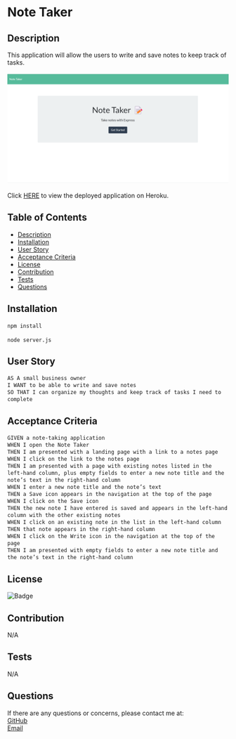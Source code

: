 # Note Taker


## Description

This application will allow the users to write and save notes to keep track of tasks.
<br><br>
![Note Taker](./public/assets/img/note-taker.png)
<br><br>
Click [HERE](https://aqueous-taiga-65079.herokuapp.com/) to view the deployed application on Heroku.
    
## Table of Contents
    
- [Description](#description)
- [Installation](#installation)
- [User Story](#usage)
- [Acceptance Criteria](#acceptance-criteria)
- [License](#license)
- [Contribution](#contribution)
- [Tests](#tests)
- [Questions](#questions)
    
## Installation
    
```
npm install

node server.js
```


## User Story
    
```
AS A small business owner
I WANT to be able to write and save notes
SO THAT I can organize my thoughts and keep track of tasks I need to complete
```
## Acceptance Criteria
```
GIVEN a note-taking application
WHEN I open the Note Taker
THEN I am presented with a landing page with a link to a notes page
WHEN I click on the link to the notes page
THEN I am presented with a page with existing notes listed in the left-hand column, plus empty fields to enter a new note title and the note’s text in the right-hand column
WHEN I enter a new note title and the note’s text
THEN a Save icon appears in the navigation at the top of the page
WHEN I click on the Save icon
THEN the new note I have entered is saved and appears in the left-hand column with the other existing notes
WHEN I click on an existing note in the list in the left-hand column
THEN that note appears in the right-hand column
WHEN I click on the Write icon in the navigation at the top of the page
THEN I am presented with empty fields to enter a new note title and the note’s text in the right-hand column

```
    
## License
    
![Badge](https://img.shields.io/badge/License-MIT-brightgreen?style=for-the-badge&logo=appveyor)
    
## Contribution
    
N/A
    
## Tests
    
N/A
    
## Questions
    
If there are any questions or concerns, please contact me at:<br>
[GitHub](https://github.com/khanhpbui)<br>
[Email](mailto:pkkhanhbui@gmail.com)